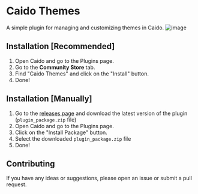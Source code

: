 # Caido Themes
A simple plugin for managing and customizing themes in Caido.
![image](https://github.com/user-attachments/assets/39e257b1-dae0-4bd9-900f-4b65edd3f4d1)


## Installation [Recommended]
1. Open Caido and go to the Plugins page.
2. Go to the **Community Store** tab.
3. Find "Caido Themes" and click on the "Install" button.
4. Done!

## Installation [Manually]
1. Go to the [releases page](https://github.com/bebiks/caidothemes/releases) and download the latest version of the plugin (`plugin_package.zip` file)
2. Open Caido and go to the Plugins page.
3. Click on the "Install Package" button.
4. Select the downloaded `plugin_package.zip` file
5. Done!

## Contributing
If you have any ideas or suggestions, please open an issue or submit a pull request.
